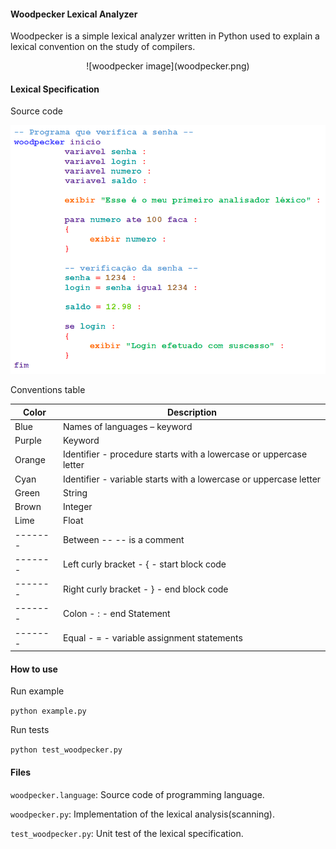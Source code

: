 #### Woodpecker Lexical Analyzer

Woodpecker is a simple lexical analyzer written in Python used to explain a lexical convention on the study of compilers.

<center>![woodpecker image](woodpecker.png)</center>

#### Lexical Specification

Source code

![source code](woodpecker.language.png)

Conventions table

| Color   | Description                                                        |
|---------|--------------------------------------------------------------------|
| Blue    | Names of languages – keyword                                       |
| Purple  | Keyword                                                            |
| Orange  | Identifier - procedure starts with a lowercase or uppercase letter |
| Cyan    | Identifier - variable starts with a lowercase or uppercase letter  |
| Green   | String                                                             |
| Brown   | Integer                                                            |
| Lime    | Float                                                              |
| ------- | Between -- -- is a comment                                         |
| ------- | Left curly bracket - { - start block code                          |
| ------- | Right curly bracket - } - end block code                           |
| ------- | Colon - : - end <keyword> Statement                                |
| ------- | Equal - = - variable assignment statements                         |

#### How to use

Run example

`python example.py`

Run tests

`python test_woodpecker.py`

#### Files

`woodpecker.language`: Source code of programming language.

`woodpecker.py`: Implementation of the lexical analysis(scanning).

`test_woodpecker.py`: Unit test of the lexical specification.
